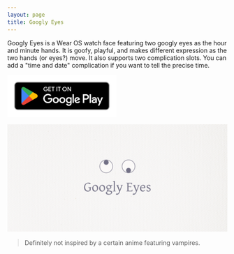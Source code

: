 ```yaml
---
layout: page
title: Googly Eyes
---
```


Googly Eyes is a Wear OS watch face featuring two googly eyes as the hour and minute hands. It is goofy, playful, and makes different expression as the two hands (or eyes?) move.
It also supports two complication slots. You can add a "time and date" complication if you want to tell the precise time.

[<img src="/assets/img/google-play-badge.png" width="250">](https://play.google.com/store/apps/details?id=com.yichiyang.googly_eyes)

![title card](/assets/img/title_card.png)

> Definitely not inspired by a certain anime featuring vampires.
